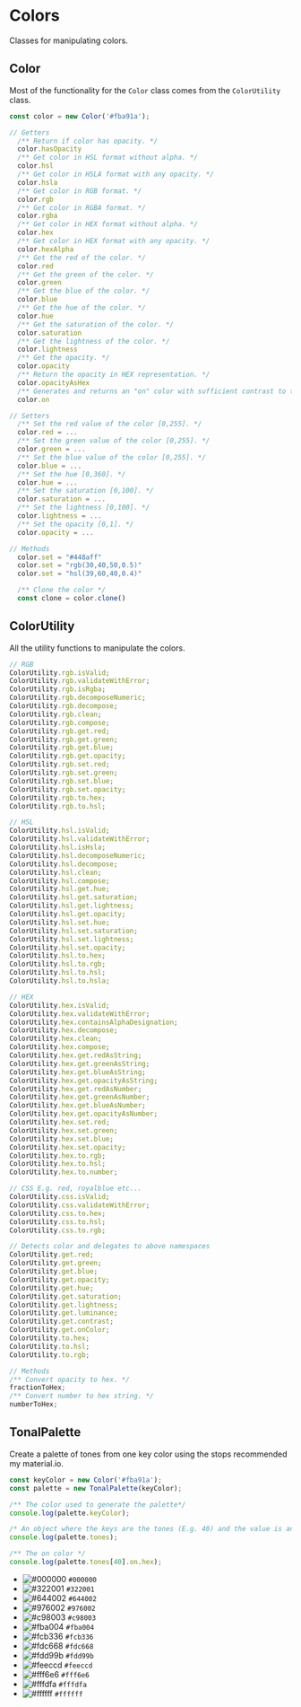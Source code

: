 # Colors

Classes for manipulating colors.

## Color

Most of the functionality for the `Color` class comes from the `ColorUtility` class.

```js
const color = new Color('#fba91a');

// Getters
  /** Return if color has opacity. */
  color.hasOpacity
  /** Get color in HSL format without alpha. */
  color.hsl
  /** Get color in HSLA format with any opacity. */
  color.hsla
  /** Get color in RGB format. */
  color.rgb
  /** Get color in RGBA format. */
  color.rgba
  /** Get color in HEX format without alpha. */
  color.hex
  /** Get color in HEX format with any opacity. */
  color.hexAlpha
  /** Get the red of the color. */
  color.red
  /** Get the green of the color. */
  color.green
  /** Get the blue of the color. */
  color.blue
  /** Get the hue of the color. */
  color.hue
  /** Get the saturation of the color. */
  color.saturation
  /** Get the lightness of the color. */
  color.lightness
  /** Get the opacity. */
  color.opacity
  /** Return the opacity in HEX representation. */
  color.opacityAsHex
  /** Generates and returns an "on" color with sufficient contrast to the current color */
  color.on

// Setters
  /** Set the red value of the color [0,255]. */
  color.red = ...
  /** Set the green value of the color [0,255]. */
  color.green = ...
  /** Set the blue value of the color [0,255]. */
  color.blue = ...
  /** Set the hue [0,360]. */
  color.hue = ...
  /** Set the saturation [0,100]. */
  color.saturation = ...
  /** Set the lightness [0,100]. */
  color.lightness = ...
  /** Set the opacity [0,1]. */
  color.opacity = ...

// Methods
  color.set = "#448aff"
  color.set = "rgb(30,40,50,0.5)"
  color.set = "hsl(39,60,40,0.4)"

  /** Clone the color */
  const clone = color.clone()

```

## ColorUtility

All the utility functions to manipulate the colors.

```js
// RGB
ColorUtility.rgb.isValid;
ColorUtility.rgb.validateWithError;
ColorUtility.rgb.isRgba;
ColorUtility.rgb.decomposeNumeric;
ColorUtility.rgb.decompose;
ColorUtility.rgb.clean;
ColorUtility.rgb.compose;
ColorUtility.rgb.get.red;
ColorUtility.rgb.get.green;
ColorUtility.rgb.get.blue;
ColorUtility.rgb.get.opacity;
ColorUtility.rgb.set.red;
ColorUtility.rgb.set.green;
ColorUtility.rgb.set.blue;
ColorUtility.rgb.set.opacity;
ColorUtility.rgb.to.hex;
ColorUtility.rgb.to.hsl;

// HSL
ColorUtility.hsl.isValid;
ColorUtility.hsl.validateWithError;
ColorUtility.hsl.isHsla;
ColorUtility.hsl.decomposeNumeric;
ColorUtility.hsl.decompose;
ColorUtility.hsl.clean;
ColorUtility.hsl.compose;
ColorUtility.hsl.get.hue;
ColorUtility.hsl.get.saturation;
ColorUtility.hsl.get.lightness;
ColorUtility.hsl.get.opacity;
ColorUtility.hsl.set.hue;
ColorUtility.hsl.set.saturation;
ColorUtility.hsl.set.lightness;
ColorUtility.hsl.set.opacity;
ColorUtility.hsl.to.hex;
ColorUtility.hsl.to.rgb;
ColorUtility.hsl.to.hsl;
ColorUtility.hsl.to.hsla;

// HEX
ColorUtility.hex.isValid;
ColorUtility.hex.validateWithError;
ColorUtility.hex.containsAlphaDesignation;
ColorUtility.hex.decompose;
ColorUtility.hex.clean;
ColorUtility.hex.compose;
ColorUtility.hex.get.redAsString;
ColorUtility.hex.get.greenAsString;
ColorUtility.hex.get.blueAsString;
ColorUtility.hex.get.opacityAsString;
ColorUtility.hex.get.redAsNumber;
ColorUtility.hex.get.greenAsNumber;
ColorUtility.hex.get.blueAsNumber;
ColorUtility.hex.get.opacityAsNumber;
ColorUtility.hex.set.red;
ColorUtility.hex.set.green;
ColorUtility.hex.set.blue;
ColorUtility.hex.set.opacity;
ColorUtility.hex.to.rgb;
ColorUtility.hex.to.hsl;
ColorUtility.hex.to.number;

// CSS E.g. red, royalblue etc...
ColorUtility.css.isValid;
ColorUtility.css.validateWithError;
ColorUtility.css.to.hex;
ColorUtility.css.to.hsl;
ColorUtility.css.to.rgb;

// Detects color and delegates to above namespaces
ColorUtility.get.red;
ColorUtility.get.green;
ColorUtility.get.blue;
ColorUtility.get.opacity;
ColorUtility.get.hue;
ColorUtility.get.saturation;
ColorUtility.get.lightness;
ColorUtility.get.luminance;
ColorUtility.get.contrast;
ColorUtility.get.onColor;
ColorUtility.to.hex;
ColorUtility.to.hsl;
ColorUtility.to.rgb;

// Methods
/** Convert opacity to hex. */
fractionToHex;
/** Convert number to hex string. */
numberToHex;
```

## TonalPalette

Create a palette of tones from one key color using the stops recommended my material.io.

```js
const keyColor = new Color('#fba91a');
const palette = new TonalPalette(keyColor);

/** The color used to generate the palette*/
console.log(palette.keyColor);

/* An object where the keys are the tones (E.g. 40) and the value is an instance of the Color Class. */
console.log(palette.tones);

/** The on color */
console.log(palette.tones[40].on.hex);
```

- ![#000000](https://via.placeholder.com/15/000000/000000?text=+) `#000000`
- ![#322001](https://via.placeholder.com/15/322001/000000?text=+) `#322001`
- ![#644002](https://via.placeholder.com/15/644002/000000?text=+) `#644002`
- ![#976002](https://via.placeholder.com/15/976002/000000?text=+) `#976002`
- ![#c98003](https://via.placeholder.com/15/c98003/000000?text=+) `#c98003`
- ![#fba004](https://via.placeholder.com/15/fba004/000000?text=+) `#fba004`
- ![#fcb336](https://via.placeholder.com/15/fcb336/000000?text=+) `#fcb336`
- ![#fdc668](https://via.placeholder.com/15/fdc668/000000?text=+) `#fdc668`
- ![#fdd99b](https://via.placeholder.com/15/fdd99b/000000?text=+) `#fdd99b`
- ![#feeccd](https://via.placeholder.com/15/feeccd/000000?text=+) `#feeccd`
- ![#fff6e6](https://via.placeholder.com/15/fff6e6/000000?text=+) `#fff6e6`
- ![#fffdfa](https://via.placeholder.com/15/fffdfa/000000?text=+) `#fffdfa`
- ![#ffffff](https://via.placeholder.com/15/ffffff/000000?text=+) `#ffffff`
